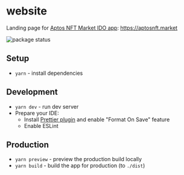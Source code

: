 # website

Landing page for [Aptos NFT Market IDO app](https://github.com/aptosnftmarket/ido-app): https://aptosnft.market

![package status](https://github.com/aptosnftmarket/website/actions/workflows/firebase-hosting-merge.yml/badge.svg)

## Setup

- `yarn` - install dependencies

## Development

- `yarn dev` - run dev server
- Prepare your IDE:
    - Install [Prettier plugin](https://prettier.io/docs/en/editors.html) and enable "Format On Save" feature
    - Enable ESLint

## Production

- `yarn preview` - preview the production build locally
- `yarn build` - build the app for production (to `./dist`)
